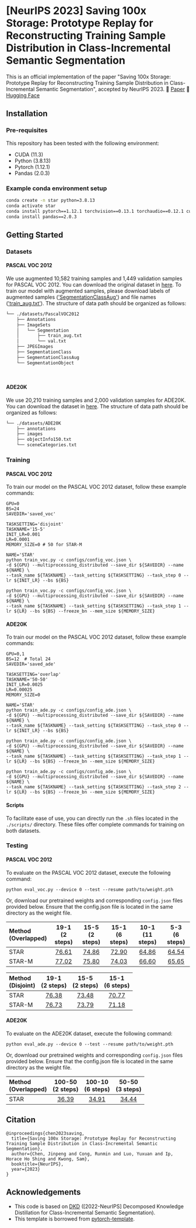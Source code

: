 # [NeurIPS 2023] Saving 100x Storage: Prototype Replay for Reconstructing Training Sample Distribution in Class-Incremental Semantic Segmentation

This is an official implementation of the paper "Saving 100x Storage: Prototype Replay for Reconstructing Training Sample Distribution in Class-Incremental Semantic Segmentation", accepted by NeurIPS 2023.
📝 [Paper](https://proceedings.neurips.cc/paper_files/paper/2023/hash/708e0d691a22212e1e373dc8779cbe53-Abstract-Conference.html)
🤗 [Hugging Face](https://huggingface.co/jinpeng0528/STAR)

## Installation
### Pre-requisites
This repository has been tested with the following environment:
* CUDA (11.3)
* Python (3.8.13)
* Pytorch (1.12.1)
* Pandas (2.0.3)

### Example conda environment setup
```bash
conda create -n star python=3.8.13
conda activate star
conda install pytorch==1.12.1 torchvision==0.13.1 torchaudio==0.12.1 cudatoolkit=11.3 -c pytorch
conda install pandas==2.0.3
```

## Getting Started

### Datasets

#### PASCAL VOC 2012
We use augmented 10,582 training samples and 1,449 validation samples for PASCAL VOC 2012. You can download the original dataset in [here](http://host.robots.ox.ac.uk/pascal/VOC/voc2012/index.html#devkit). To train our model with augmented samples, please download labels of augmented samples (['SegmentationClassAug'](https://www.dropbox.com/s/oeu149j8qtbs1x0/SegmentationClassAug.zip)) and file names (['train_aug.txt'](https://github.com/cvlab-yonsei/DKD/releases/download/v1.0/train_aug.txt)). The structure of data path should be organized as follows:
```bash
└── ./datasets/PascalVOC2012
    ├── Annotations
    ├── ImageSets
    │   └── Segmentation
    │       ├── train_aug.txt
    │       └── val.txt
    ├── JPEGImages
    ├── SegmentationClass
    ├── SegmentationClassAug
    └── SegmentationObject
    
    
```

#### ADE20K
We use 20,210 training samples and 2,000 validation samples for ADE20K. You can download the dataset in [here](http://sceneparsing.csail.mit.edu/). The structure of data path should be organized as follows:
```bash
└── ./datasets/ADE20K
    ├── annotations
    ├── images
    ├── objectInfo150.txt
    └── sceneCategories.txt
```

### Training
#### PASCAL VOC 2012
To train our model on the PASCAL VOC 2012 dataset, follow these example commands:
```Shell
GPU=0
BS=24
SAVEDIR='saved_voc'

TASKSETTING='disjoint'
TASKNAME='15-5'
INIT_LR=0.001
LR=0.0001
MEMORY_SIZE=0 # 50 for STAR-M

NAME='STAR'
python train_voc.py -c configs/config_voc.json \
-d ${GPU} --multiprocessing_distributed --save_dir ${SAVEDIR} --name ${NAME} \
--task_name ${TASKNAME} --task_setting ${TASKSETTING} --task_step 0 --lr ${INIT_LR} --bs ${BS}

python train_voc.py -c configs/config_voc.json \
-d ${GPU} --multiprocessing_distributed --save_dir ${SAVEDIR} --name ${NAME} \
--task_name ${TASKNAME} --task_setting ${TASKSETTING} --task_step 1 --lr ${LR} --bs ${BS} --freeze_bn --mem_size ${MEMORY_SIZE}
```

#### ADE20K
To train our model on the PASCAL VOC 2012 dataset, follow these example commands:
```Shell
GPU=0,1
BS=12  # Total 24
SAVEDIR='saved_ade'

TASKSETTING='overlap'
TASKNAME='50-50'
INIT_LR=0.0025
LR=0.00025
MEMORY_SIZE=0

NAME='STAR'
python train_ade.py -c configs/config_ade.json \
-d ${GPU} --multiprocessing_distributed --save_dir ${SAVEDIR} --name ${NAME} \
--task_name ${TASKNAME} --task_setting ${TASKSETTING} --task_step 0 --lr ${INIT_LR} --bs ${BS}

python train_ade.py -c configs/config_ade.json \
-d ${GPU} --multiprocessing_distributed --save_dir ${SAVEDIR} --name ${NAME} \
--task_name ${TASKNAME} --task_setting ${TASKSETTING} --task_step 1 --lr ${LR} --bs ${BS} --freeze_bn --mem_size ${MEMORY_SIZE}

python train_ade.py -c configs/config_ade.json \
-d ${GPU} --multiprocessing_distributed --save_dir ${SAVEDIR} --name ${NAME} \
--task_name ${TASKNAME} --task_setting ${TASKSETTING} --task_step 2 --lr ${LR} --bs ${BS} --freeze_bn --mem_size ${MEMORY_SIZE}
```

#### Scripts
To facilitate ease of use, you can directly run the `.sh` files located in the `./scripts/` directory. These files offer complete commands for training on both datasets.

### Testing
#### PASCAL VOC 2012
To evaluate on the PASCAL VOC 2012 dataset, execute the following command:
```Shell
python eval_voc.py --device 0 --test --resume path/to/weight.pth
```
Or, download our pretrained weights and corresponding `config.json` files provided below. Ensure that the config.json file is located in the same directory as the weight file.

| Method<br>(Overlapped) | 19-1<br>(2 steps) | 15-5<br>(2 steps) | 15-1<br>(6 steps) | 10-1<br>(11 steps) | 5-3<br>(6 steps) |
|:-----------------------|:-----------------:|:-----------------:|:-----------------:|:------------------:|:----------------:|
| STAR                   |     [76.61](https://huggingface.co/jinpeng0528/STAR/tree/main/voc_overlapped_19-1_STAR)     |     [74.86](https://huggingface.co/jinpeng0528/STAR/tree/main/voc_overlapped_15-5_STAR)     |     [72.90](https://huggingface.co/jinpeng0528/STAR/tree/main/voc_overlapped_15-1_STAR)     |     [64.86](https://huggingface.co/jinpeng0528/STAR/tree/main/voc_overlapped_10-1_STAR)      |    [64.54](https://huggingface.co/jinpeng0528/STAR/tree/main/voc_overlapped_5-3_STAR)     |
| STAR-M                 |     [77.02](https://huggingface.co/jinpeng0528/STAR/tree/main/voc_overlapped_19-1_STAR-M)     |     [75.80](https://huggingface.co/jinpeng0528/STAR/tree/main/voc_overlapped_15-5_STAR-M)     |     [74.03](https://huggingface.co/jinpeng0528/STAR/tree/main/voc_overlapped_15-1_STAR-M)     |     [66.60](https://huggingface.co/jinpeng0528/STAR/tree/main/voc_overlapped_10-1_STAR-M)      |    [65.65](https://huggingface.co/jinpeng0528/STAR/tree/main/voc_overlapped_5-3_STAR-M)     |

| Method<br>(Disjoint)  | 19-1<br>(2 steps) | 15-5<br>(2 steps) | 15-1<br>(6 steps) | 
|:----------------------|:-----------------:|:-----------------:|:-----------------:|
| STAR                  |     [76.38](https://huggingface.co/jinpeng0528/STAR/tree/main/voc_disjoint_19-1_STAR)     |     [73.48](https://huggingface.co/jinpeng0528/STAR/tree/main/voc_disjoint_15-5_STAR)     |     [70.77](https://huggingface.co/jinpeng0528/STAR/tree/main/voc_disjoint_15-1_STAR)     |
| STAR-M                |     [76.73](https://huggingface.co/jinpeng0528/STAR/tree/main/voc_disjoint_19-1_STAR-M)     |     [73.79](https://huggingface.co/jinpeng0528/STAR/tree/main/voc_disjoint_15-5_STAR-M)     |     [71.18](https://huggingface.co/jinpeng0528/STAR/tree/main/voc_disjoint_15-1_STAR-M)     |


#### ADE20K
To evaluate on the ADE20K dataset, execute the following command:
```Shell
python eval_ade.py --device 0 --test --resume path/to/weight.pth
```
Or, download our pretrained weights and corresponding `config.json` files provided below. Ensure that the config.json file is located in the same directory as the weight file.

| Method<br>(Overlapped)  | 100-50<br>(2 steps) | 100-10<br>(6 steps) | 50-50<br>(3 steps) | 
|:----------------------|:-------------------:|:-------------------:|:------------------:|
| STAR                  |      [36.39](https://huggingface.co/jinpeng0528/STAR/tree/main/ade_overlapped_100-50_STAR)      |      [34.91](https://huggingface.co/jinpeng0528/STAR/tree/main/ade_overlapped_100-10_STAR)      |     [34.44](https://huggingface.co/jinpeng0528/STAR/tree/main/ade_overlapped_50-50_STAR)      |


## Citation
```
@inproceedings{chen2023saving,
  title={Saving 100x Storage: Prototype Replay for Reconstructing Training Sample Distribution in Class-Incremental Semantic Segmentation},
  author={Chen, Jinpeng and Cong, Runmin and Luo, Yuxuan and Ip, Horace Ho Shing and Kwong, Sam},
  booktitle={NeurIPS},
  year={2023}
}
```

## Acknowledgements
* This code is based on [DKD](https://github.com/cvlab-yonsei/DKD) ([2022-NeurIPS] Decomposed Knowledge Distillation for Class-Incremental Semantic Segmentation).
* This template is borrowed from [pytorch-template](https://github.com/victoresque/pytorch-template).
